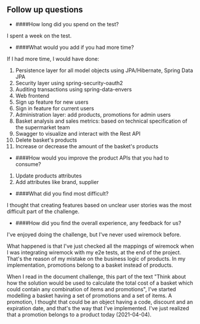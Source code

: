 ## Follow up questions

- ####How long did you spend on the test?

I spent a week on the test. 

- ####What would you add if you had more time?

If I had more time, I would have done:

1) Persistence layer for all model objects using JPA/Hibernate, Spring Data JPA
2) Security layer using spring-security-oauth2
3) Auditing transactions using spring-data-envers
4) Web frontend
5) Sign up feature for new users
6) Sign in feature for current users
7) Administration layer: add products, promotions for admin users
8) Basket analysis and sales metrics: based on technical specification of the supermarket team 
9) Swagger to visualize and interact with the Rest API
10) Delete basket's products
11) Increase or decrease the amount of the basket's products

- ####How would you improve the product APIs that you had to consume?

1) Update products attributes
2) Add attributes like brand, supplier

- ####What did you find most difficult?

I thought that creating features based on unclear user stories was the most difficult part of the challenge.

- ####How did you find the overall experience, any feedback for us?

I've enjoyed doing the challenge, but I've never used wiremock before. 

What happened is that I've just checked all the mappings of wiremock when I was integrating wiremock with my e2e tests, at the end of the project. That's the reason of my mistake on the business logic of products. In my implementation, promotions belong to a basket instead of products.

When I read in the document challenge, this part of the text "Think about how the solution would be used to calculate the total cost of a basket which could contain any combination of items and promotions", I've started modelling a basket having a set of promotions and a set of items. A promotion, I thought that could be an object having a code, discount and an expiration date, and that's the way that I've implemented. I've just realized that a promotion belongs to a product today (2021-04-04).


